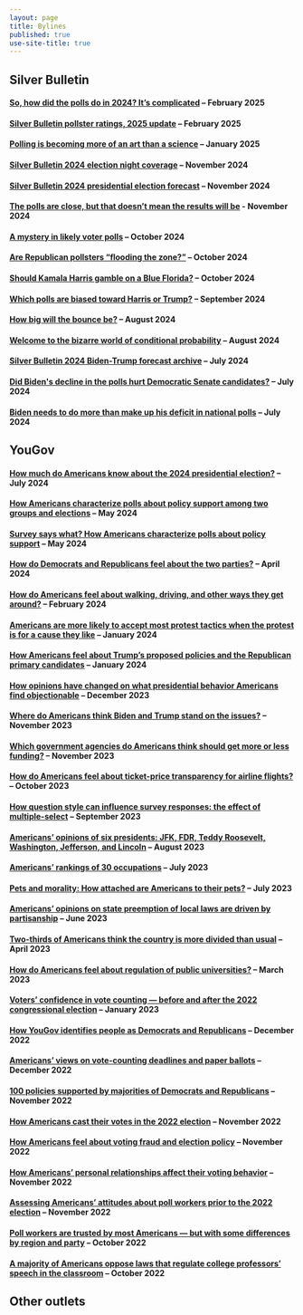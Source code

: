 ```yaml
---
layout: page
title: Bylines
published: true
use-site-title: true
---
```


## Silver Bulletin

#### [So, how did the polls do in 2024? It’s complicated](https://www.natesilver.net/p/so-how-did-the-polls-do-in-2024-its) – February 2025

#### [Silver Bulletin pollster ratings, 2025 update](https://www.natesilver.net/p/pollster-ratings-silver-bulletin) – February 2025

#### [Polling is becoming more of an art than a science](https://www.natesilver.net/p/polling-is-becoming-more-of-an-art) – January 2025

#### [Silver Bulletin 2024 election night coverage](https://www.natesilver.net/p/nate-silver-2024-president-election-polls-model) – November 2024

#### [Silver Bulletin 2024 presidential election forecast](https://www.natesilver.net/p/nate-silver-2024-president-election-polls-model) – November 2024

#### [The polls are close, but that doesn’t mean the results will be](https://www.natesilver.net/p/the-polls-are-close-but-that-doesnt) - November 2024

#### [A mystery in likely voter polls](https://www.natesilver.net/p/a-mystery-in-likely-voter-polls) – October 2024

#### [Are Republican pollsters “flooding the zone?”](https://www.natesilver.net/p/are-republican-pollsters-flooding) – October 2024

#### [Should Kamala Harris gamble on a Blue Florida?](https://www.natesilver.net/p/should-kamala-harris-gamble-on-a) – October 2024

#### [Which polls are biased toward Harris or Trump?](https://www.natesilver.net/p/which-polls-are-biased-toward-harris) – September 2024

#### [How big will the bounce be?](https://www.natesilver.net/p/how-big-will-the-bounce-be) – August 2024

#### [Welcome to the bizarre world of conditional probability](https://www.natesilver.net/p/welcome-to-the-bizarre-world-of-conditional) – August 2024

#### [Silver Bulletin 2024 Biden-Trump forecast archive](https://www.natesilver.net/p/silver-bulletin-2024-biden-trump) – July 2024

#### [Did Biden's decline in the polls hurt Democratic Senate candidates?](https://www.natesilver.net/p/did-bidens-decline-in-the-polls-hurt) – July 2024

#### [Biden needs to do more than make up his deficit in national polls](https://www.natesilver.net/p/biden-needs-to-do-more-than-make) – July 2024

## YouGov

#### [How much do Americans know about the 2024 presidential election?](https://today.yougov.com/politics/articles/49846-how-much-americans-know-about-2024-presidential-election-knowledge-poll) – July 2024

#### [How Americans characterize polls about policy support among two groups and elections](https://today.yougov.com/politics/articles/49449-how-americans-characterize-polls-policy-support-two-groups-elections-poll) – May 2024

#### [Survey says what? How Americans characterize polls about policy support](https://today.yougov.com/politics/articles/49379-how-americans-characterize-polls-about-policy-support) – May 2024

#### [How do Democrats and Republicans feel about the two parties?](https://today.yougov.com/politics/articles/49193-how-democrats-republicans-feel-about-democratic-republican-parties-poll) – April 2024

#### [How do Americans feel about walking, driving, and other ways they get around?](https://today.yougov.com/travel/articles/48782-how-americans-feel-about-walking-driving-and-other-transit) – February 2024

#### [Americans are more likely to accept most protest tactics when the protest is for a cause they like](https://today.yougov.com/politics/articles/48468-americans-accept-protest-tactics-causes-they-support-poll) – January 2024

#### [How Americans feel about Trump’s proposed policies and the Republican primary candidates](https://today.yougov.com/politics/articles/48354-how-americans-feel-about-trumps-proposed-policies) – January 2024

#### [How opinions have changed on what presidential behavior Americans find objectionable](https://today.yougov.com/politics/articles/48196-opinions-changed-presidential-behavior-polls-from-past) – December 2023

#### [Where do Americans think Biden and Trump stand on the issues?](https://today.yougov.com/politics/articles/47910-where-biden-and-trump-stand-on-the-issues) – November 2023

#### [Which government agencies do Americans think should get more or less funding?](https://today.yougov.com/politics/articles/47874-which-government-agencies-should-get-more-funding-poll) – November 2023

#### [How do Americans feel about ticket-price transparency for airline flights?](https://today.yougov.com/consumer/articles/47641-how-americans-feel-ticket-prices-transparency-airline-flights-poll) – October 2023

#### [How question style can influence survey responses: the effect of multiple-select](https://today.yougov.com/politics/articles/46070-poll-methodology-question-affect-survey-response) – September 2023

#### [Americans’ opinions of six presidents: JFK, FDR, Teddy Roosevelt, Washington, Jefferson, and Lincoln](https://today.yougov.com/politics/articles/45989-presidents-6-jfk-fdr-washington-jefferson-lincoln) – August 2023

#### [Americans’ rankings of 30 occupations](https://today.yougov.com/economy/articles/45927-americans-rank-30-occupations-pay-happiness-impact) – July 2023

#### [Pets and morality: How attached are Americans to their pets?](https://today.yougov.com/society/articles/45895-pets-morality-americans-attached-dogs-cats-poll) – July 2023

#### [Americans’ opinions on state preemption of local laws are driven by partisanship](https://today.yougov.com/politics/articles/45802-federal-state-local-laws-preemption-poll-partisan) – June 2023

#### [Two-thirds of Americans think the country is more divided than usual](https://today.yougov.com/politics/articles/45648-americans-think-country-more-divided-united-poll) – April 2023

#### [How do Americans feel about regulation of public universities?](https://today.yougov.com/politics/articles/45414-how-americans-feel-regulation-public-universities) – March 2023

#### [Voters’ confidence in vote counting — before and after the 2022 congressional election](https://today.yougov.com/politics/articles/44936-voters-confidence-vote-counting-2022-election) – January 2023

#### [How YouGov identifies people as Democrats and Republicans](https://today.yougov.com/politics/articles/44784-how-yougov-identify-democrat-republican-methods) – December 2022

#### [Americans’ views on vote-counting deadlines and paper ballots](https://today.yougov.com/politics/articles/44630-americans-vote-counting-deadline-paper-ballot-poll) – December 2022

#### [100 policies supported by majorities of Democrats and Republicans](https://today.yougov.com/politics/articles/44463-policies-supported-by-democrats-and-republicans) – November 2022

#### [How Americans cast their votes in the 2022 election](https://today.yougov.com/politics/articles/44440-how-americans-cast-their-votes-2022-election) – November 2022

#### [How Americans feel about voting fraud and election policy](https://today.yougov.com/politics/articles/44362-how-americans-feel-voting-fraud-election-policy) – November 2022

#### [How Americans’ personal relationships affect their voting behavior](https://today.yougov.com/politics/articles/44333-americans-personal-relationships-voting-behavior) – November 2022

#### [Assessing Americans’ attitudes about poll workers prior to the 2022 election](https://today.yougov.com/politics/articles/44267-american-opinion-poll-workers-election-2022) – November 2022

#### [Poll workers are trusted by most Americans — but with some differences by region and party](https://today.yougov.com/politics/articles/44183-poll-workers-are-trusted-most-americans-poll) – October 2022

#### [A majority of Americans oppose laws that regulate college professors’ speech in the classroom](https://today.yougov.com/politics/articles/44070-americans-oppose-laws-regulate-professor-speech) – October 2022

## Other outlets





